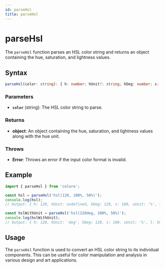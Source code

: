 ```yaml
---
id: parseHsl
title: parseHsl
---
```


# parseHsl

The `parseHsl` function parses an HSL color string and returns an object containing the hue, saturation, and lightness values.

## Syntax

```typescript
parseHsl(color: string): { h: number; hUnit?: string; hDeg: number; s: number; sUnit?: string; l: number; lUnit?: string; }
```

### Parameters

- **`color`** (string): The HSL color string to parse.

### Returns

- **object**: An object containing the hue, saturation, and lightness values along with the hue unit.

### Throws

- **Error**: Throws an error if the input color format is invalid.

## Example

```typescript
import { parseHsl } from 'colore';

const hsl = parseHsl('hsl(120, 100%, 50%)');
console.log(hsl);
// Output: { h: 120, hUnit: undefined, hDeg: 120, s: 100, sUnit: '%', l: 50, lUnit: '%' }

const hslWithUnit = parseHsl('hsl(120deg, 100%, 50%)');
console.log(hslWithUnit);
// Output: { h: 120, hUnit: 'deg', hDeg: 120, s: 100, sUnit: '%', l: 50, lUnit: '%' }
```

## Usage

The `parseHsl` function is used to convert an HSL color string to its individual components. This can be useful for color manipulation and analysis in various design and art applications.
